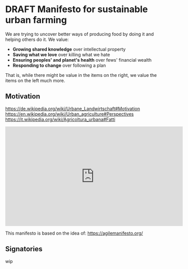 # DRAFT Manifesto for sustainable urban farming

We are trying to uncover better ways of producing
food by doing it and helping others do it. We value:

- **Growing shared knowledge** over intellectual property
- **Saving what we love** over killing what we hate
- **Ensuring peoples' and planet's health** over fews' financial wealth
- **Responding to change** over following a plan

That is, while there might be value in the items on
the right, we value the items on the left much more.

## Motivation

https://de.wikipedia.org/wiki/Urbane_Landwirtschaft#Motivation
https://en.wikipedia.org/wiki/Urban_agriculture#Perspectives
https://it.wikipedia.org/wiki/Agricoltura_urbana#Fatti

<iframe width="560" height="315" src="https://www.youtube-nocookie.com/embed/99hVAu1k6G8" frameborder="0" allow="accelerometer; autoplay; clipboard-write; encrypted-media; gyroscope; picture-in-picture" allowfullscreen></iframe>

This manifesto is based on the idea of: https://agilemanifesto.org/

## Signatories

wip
